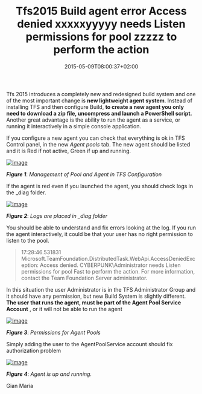 ﻿---
title: "Tfs2015 Build agent error Access denied xxxxxyyyyy needs Listen permissions for pool zzzzz to perform the action"
description: ""
date: 2015-05-09T08:00:37+02:00
draft: false
tags: [build,Tfs]
categories: [Team Foundation Server]
---
Tfs 2015 introduces a completely new and redesigned build system and one of the most important change is  **new lightweight agent system**. Instead of installing TFS and then configure Build,  **to create a new agent you only need to download a zip file, uncompress and launch a PowerShell script.** Another great advantage is the ability to run the agent as a service, or running it interactively in a simple console application.

If you configure a new agent you can check that everything is ok in TFS Control panel, in the new *Agent pools* tab. The new agent should be listed and it is Red if not active, Green if up and running.

[![image](https://www.codewrecks.com/blog/wp-content/uploads/2015/05/image_thumb.png "image")](https://www.codewrecks.com/blog/wp-content/uploads/2015/05/image.png)

 ***Figure 1***: *Management of Pool and Agent in TFS Configuration*

If the agent is red even if you launched the agent, you should check logs in the \_diag folder.

[![image](https://www.codewrecks.com/blog/wp-content/uploads/2015/05/image_thumb1.png "image")](https://www.codewrecks.com/blog/wp-content/uploads/2015/05/image1.png)

 ***Figure 2***: *Logs are placed in \_diag folder*

You should be able to understand and fix errors looking at the log. If you run the agent interactively, it could be that your user has no right permission to listen to the pool.

> 17:28:46.531831 Microsoft.TeamFoundation.DistributedTask.WebApi.AccessDeniedException: Access denied. CYBERPUNK\Administrator needs Listen permissions for pool Fast to perform the action. For more information, contact the Team Foundation Server administrator.

In this situation the user Administrator is in the TFS Administrator Group and it should have any permission, but new Build System is slightly different.  **The user that runs the agent, must be part of the Agent Pool Service Account** , or it will not be able to run the agent

[![image](https://www.codewrecks.com/blog/wp-content/uploads/2015/05/image_thumb2.png "image")](https://www.codewrecks.com/blog/wp-content/uploads/2015/05/image2.png)

 ***Figure 3***: *Permissions for Agent Pools*

Simply adding the user to the AgentPoolService account should fix authorization problem

[![image](https://www.codewrecks.com/blog/wp-content/uploads/2015/05/image_thumb3.png "image")](https://www.codewrecks.com/blog/wp-content/uploads/2015/05/image3.png)

 ***Figure 4***: *Agent is up and running.*

Gian Maria
